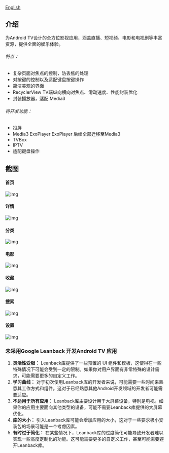 [English](./README_EN.md)



## 介绍



为Android TV设计的全方位影视应用，涵盖直播、短视频、电影和电视剧等丰富资源，提供全面的娱乐体验。



###### 特点：



- 复杂页面对焦点的控制，防丢焦的处理
- 对按键的控制以及适配键盘按键操作
- 简洁美观的界面
- RecyclerView TV端纵向横向对焦点、滑动速度、性能封装优化
- 封装播放器，适配 Media3



###### 待开发功能：



- 投屏
- Media3 ExoPlayer ExoPlayer 后续全部迁移至Media3
- TVBox
- IPTV
- 适配键盘操作



## 截图



#### 首页



![img](https://github.com/ludoven/OnlyTV-For-TV/assets/34389786/890a666b-a015-4953-9948-9bbefeaac43d)



#### 详情



![img](https://github.com/ludoven/OnlyTV-For-TV/assets/34389786/19e098b5-9380-4590-8fa3-69d2dd8e4e8c)



#### 分类



![img](https://github.com/ludoven/OnlyTV-For-TV/assets/34389786/0580722c-cafe-4970-9e62-47a84fd16a50)



#### 电影



![img](https://github.com/ludoven/OnlyTV-For-TV/assets/34389786/f4ef6857-0f2e-4d06-8924-38783666732a)



#### 收藏



![img](https://github.com/ludoven/OnlyTV-For-TV/assets/34389786/adbffd76-7d24-4771-9c81-89e6c98ddf69)



#### 搜索



![img](https://github.com/ludoven/OnlyTV-For-TV/assets/34389786/803ae98a-c035-47b4-b6a7-e077bc7e602b)



#### 设置



![img](https://github.com/ludoven/OnlyTV-For-TV/assets/34389786/55105ffb-5bac-4583-abe4-b17b5dca173c)



### 未采用Google Leanback 开发Android TV 应用



1. **灵活性受限：** Leanback库提供了一些预置的 UI 组件和模板，这使得在一些特殊情况下可能会受到一定的限制。如果你对用户界面有非常特殊的设计需求，可能需要更多的自定义工作。
2. **学习曲线：** 对于初次使用Leanback库的开发者来说，可能需要一些时间来熟悉其工作方式和组件。这对于已经熟悉其他Android开发领域的开发者可能需要适应。
3. **不适用于所有应用：** Leanback库主要设计用于大屏幕设备，特别是电视。如果你的应用主要面向其他类型的设备，可能不需要Leanback库提供的大屏幕优化。
4. **库的大小：** 引入Leanback库可能会增加应用的大小，这对于一些要求极小安装包的场景可能是一个考虑因素。
5. **有时过于简化：** 在某些情况下，Leanback库的过度简化可能导致开发者难以实现一些高度定制化的功能。这可能需要更多的自定义工作，甚至可能需要避开Leanback库。

